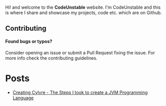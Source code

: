 Hi! and welcome to the **CodeUnstable** website. I'm CodeUnstable and this is where I share and showcase my projects, code etc. which are on Github.

## Contributing 
#### Found bugs or typos?
Consider opening an issue or submit a Pull Request fixing the issue. For more info check the contributing guidelines.

# Posts
- [Creating Cylvre - The Steps I took to create a JVM Programming Language](https://codeunstable.github.io/Posts/Creating%20Cylvre)


